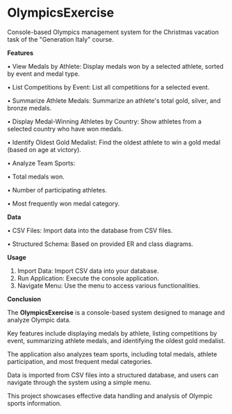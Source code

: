 # OlympicsExercise
Console-based Olympics management system for the Christmas vacation task of the "Generation Italy" course.

**Features**

•	View Medals by Athlete: Display medals won by a selected athlete, sorted by event and medal type.

•	List Competitions by Event: List all competitions for a selected event.

•	Summarize Athlete Medals: Summarize an athlete's total gold, silver, and bronze medals.

•	Display Medal-Winning Athletes by Country: Show athletes from a selected country who have won medals.

•	Identify Oldest Gold Medalist: Find the oldest athlete to win a gold medal (based on age at victory).

•	Analyze Team Sports:

•	Total medals won.

•	Number of participating athletes.

•	Most frequently won medal category.

**Data**

•	CSV Files: Import data into the database from CSV files.

•	Structured Schema: Based on provided ER and class diagrams.

**Usage**
1.	Import Data: Import CSV data into your database.
2.	Run Application: Execute the console application.
3.	Navigate Menu: Use the menu to access various functionalities.


**Conclusion**

The **OlympicsExercise** is a console-based system designed to manage and analyze Olympic data. 

Key features include displaying medals by athlete, listing competitions by event, summarizing athlete medals, and identifying the oldest gold medalist. 

The application also analyzes team sports, including total medals, athlete participation, and most frequent medal categories. 

Data is imported from CSV files into a structured database, and users can navigate through the system using a simple menu. 

This project showcases effective data handling and analysis of Olympic sports information.

